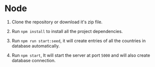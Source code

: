 # Node 

1. Clone the repository or download it's zip file.

2. Run `npm install` to install all the project dependencies.

3. Run `npm run start:seed`, it will create entries of all the countries in database automatically.

4. Run `npm start`, It will start the server at port `5000` and will also create database connection.
